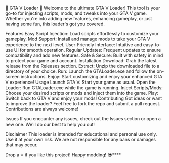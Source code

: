 🚗 GTA V Loader 🚀
Welcome to the ultimate GTA V Loader! This tool is your go-to for injecting scripts, mods, and tweaks into your GTA V game. Whether you're into adding new features, enhancing gameplay, or just having some fun, this loader's got you covered.

Features
Easy Script Injection: Load scripts effortlessly to customize your gameplay.
Mod Support: Install and manage mods to take your GTA V experience to the next level.
User-Friendly Interface: Intuitive and easy-to-use UI for smooth operation.
Regular Updates: Frequent updates to ensure compatibility and add new features.
Safe & Secure: Built with safety in mind to protect your game and account.
Installation
Download: Grab the latest release from the Releases section.
Extract: Unzip the downloaded file to a directory of your choice.
Run: Launch the GTALoader.exe and follow the on-screen instructions.
Enjoy: Start customizing and enjoy your enhanced GTA V experience!
Usage
Launch GTA V: Start your game as usual.
Open the Loader: Run GTALoader.exe while the game is running.
Inject Scripts/Mods: Choose your desired scripts or mods and inject them into the game.
Play: Switch back to GTA V and enjoy your mods!
Contributing
Got ideas or want to improve the loader? Feel free to fork the repo and submit a pull request. Contributions are always welcome!

Issues
If you encounter any issues, check out the Issues section or open a new one. We'll do our best to help you out!

Disclaimer
This loader is intended for educational and personal use only. Use it at your own risk. We are not responsible for any bans or damages that may occur.

Drop a ⭐ if you like this project! Happy modding! 😎****
